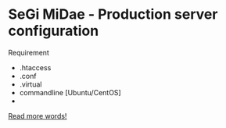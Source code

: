 SeGi MiDae - Production server configuration
============================================

Requirement

- .htaccess
- .conf
- .virtual
- commandline [Ubuntu/CentOS]
- 
[Read more words!](docs/more_words.md)
